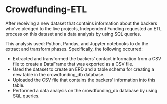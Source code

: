 # Crowdfunding-ETL

After receiving a new dataset that contains information about the backers who’ve pledged to the live projects, Independent Funding requested an ETL process on this dataset and a data analysis by using SQL queries.

This analysis used: Python, Pandas, and Jupyter notebooks to do the extract and transform phases. Specifically, the following occurred: 
- Extracted and transformed the backers’ contact information from a CSV file to create a DataFrame that was exported as a CSV file. 
- Used the dataset to create an ERD and a table schema for creating a new table in the crowdfunding_db database. 
- Uploaded the CSV file that contains the backers’ information into this table. 
- Performed a data analysis on the crowdfunding_db database by using SQL queries.
